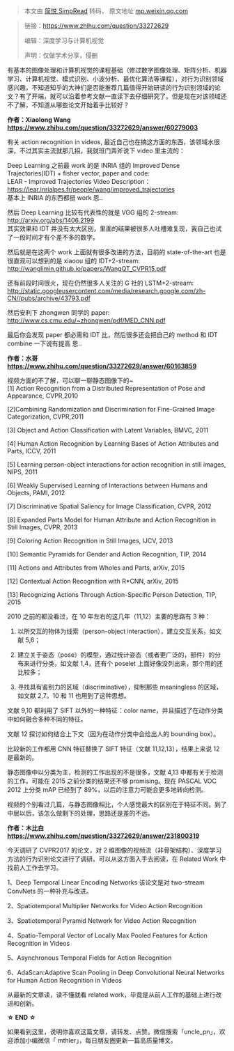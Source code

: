 > 本文由 [简悦 SimpRead](http://ksria.com/simpread/) 转码， 原文地址 [mp.weixin.qq.com](https://mp.weixin.qq.com/s?__biz=MzU2NTUwNjQ1Mw==&mid=2247503109&idx=2&sn=cb6769c8791b78769d0c89e6d8b5d6b4&chksm=fcb835ffcbcfbce958b0cd1b060b6553c3c4be57a8f456283e9f2b61b47a9a1d4a64326d2fe2&mpshare=1&scene=1&srcid=0603fx9sDezSsDEM9IKeZ6J9&sharer_sharetime=1622729902272&sharer_shareid=7fece245937ac96f04f0fb8e1311fff1#rd)

> 链接：https://www.zhihu.com/question/33272629
> 
> 编辑：深度学习与计算机视觉
> 
> 声明：仅做学术分享，侵删

有基本的图像处理和计算机视觉的课程基础（修过数字图像处理、矩阵分析、机器学习、计算机视觉、模式识别、小波分析、最优化算法等课程），对行为识别领域感兴趣，不知道知乎的大神们是否能推荐几篇值得开始研读的行为识别领域的论文？有了开端，就可以沿着参考文献一直读下去仔细研究了。但是现在对该领域还不了解，不知道从哪些论文开始着手比较好？

  

**作者：Xiaolong Wang  
https://www.zhihu.com/question/33272629/answer/60279003**

有关 action recognition in videos, 最近自己也在搞这方面的东西，该领域水很深，不过其实主流就那几招，我就班门弄斧说下 video 里主流的：

Deep Learning 之前最 work 的是 INRIA 组的 Improved Dense Trajectories(IDT) + fisher vector, paper and code:  
LEAR - Improved Trajectories Video Description：https://lear.inrialpes.fr/people/wang/improved_trajectories  
基本上 INRIA 的东西都挺 work 恩..

然后 Deep Learning 比较有代表性的就是 VGG 组的 2-stream:  
http://arxiv.org/abs/1406.2199  
其实效果和 IDT 并没有太大区别，里面的结果被很多人吐槽难复现，我自己也试了一段时间才有个差不多的数字。

然后就是在这两个 work 上面就有很多改进的方法，目前的 state-of-the-art 也是很直观可以想到的是 xiaoou 组的 IDT+2-stream:  
http://wanglimin.github.io/papers/WangQT_CVPR15.pdf

还有前段时间很火，现在仍然很多人关注的 G 社的 LSTM+2-stream:  
http://static.googleusercontent.com/media/research.google.com/zh-CN//pubs/archive/43793.pdf

然后安利下 zhongwen 同学的 paper:  
http://www.cs.cmu.edu/~zhongwen/pdf/MED_CNN.pdf

最后你会发现 paper 都必需和 IDT 比，然后很多还会把自己的 method 和 IDT combine 一下说有提高 恩..

**作者：水哥  
https://www.zhihu.com/question/33272629/answer/60163859**

视频方面的不了解，可以聊一聊静态图像下的~  
[1] Action Recognition from a Distributed Representation of Pose and Appearance, CVPR,2010

[2]Combining Randomization and Discrimination for Fine-Grained Image Categorization, CVPR,2011

[3] Object and Action Classification with Latent Variables, BMVC, 2011

[4] Human Action Recognition by Learning Bases of Action Attributes and Parts, ICCV, 2011

[5] Learning person-object interactions for action recognition in still images, NIPS, 2011

[6] Weakly Supervised Learning of Interactions between Humans and Objects, PAMI, 2012

[7] Discriminative Spatial Saliency for Image Classification, CVPR, 2012

[8] Expanded Parts Model for Human Attribute and Action Recognition in Still Images, CVPR, 2013

[9] Coloring Action Recognition in Still Images, IJCV, 2013

[10] Semantic Pyramids for Gender and Action Recognition, TIP, 2014

[11] Actions and Attributes from Wholes and Parts, arXiv, 2015

[12] Contextual Action Recognition with R*CNN, arXiv, 2015

[13] Recognizing Actions Through Action-Specific Person Detection, TIP, 2015

2010 之前的都没看过，在 10 年左右的这几年（11,12）主要的思路有 3 种：

1. 以所交互的物体为线索（person-object interaction），建立交互关系，如文献 5,6；

2. 建立关于姿态（pose）的模型，通过统计姿态（或者更广泛的，部件）的分布来进行分类，如文献 1,4，还有个 poselet 上面好像没列出来，那个用的还比较多；

3. 寻找具有鉴别力的区域（discriminative），抑制那些 meaningless 的区域，如文献 2,7。10 和 11 也用到了这种思想。

文献 9,10 都利用了 SIFT 以外的一种特征：color name，并且描述了在动作分类中如何融合多种不同的特征。

文献 12 探讨如何结合上下文（因为在动作分类中会给出人的 bounding box）。

比较新的工作都用 CNN 特征替换了 SIFT 特征（文献 11,12,13），结果上来说 12 是最新的。

静态图像中以分类为主，检测的工作出现的不是很多，文献 4,13 中都有关于检测的工作。可能在 2015 之前分类的结果还不够 promising。现在 PASCAL VOC 2012 上分类 mAP 已经到了 89%，以后的注意力可能会更多地转向检测。

视频的个别看过几篇，与静态图像相比，个人感觉最大的区别在于特征不同。到了中层以后，该怎么做剩下的处理，思路还是差的不远。

**作者：木比白  
https://www.zhihu.com/question/33272629/answer/231800319**

今天调研了 CVPR2017 的论文，对 2 维图像的视频流（非骨架结构）、深度学习方法的行为识别论文进行了调研。可以从这方面入手去阅读，在 Related Work 中找前人工作去学习。

1、Deep Temporal Linear Encoding Networks 该论文是对 two-stream ConvNets 的一种补充与改进。

2、Spatiotemporal Multiplier Networks for Video Action Recognition

3、Spatiotemporal Pyramid Network for Video Action Recognition

4、Spatio-Temporal Vector of Locally Max Pooled Features for Action Recognition in Videos

5、Asynchronous Temporal Fields for Action Recognition

6、AdaScan:Adaptive Scan Pooling in Deep Convolutional Neural Networks for Human Action Recognition in Videos

从最新的文章读，读不懂就看 related work，毕竟是从前人工作的基础上进行改进和创新。

  

**☆ END ☆**

如果看到这里，说明你喜欢这篇文章，请转发、点赞。微信搜索「uncle_pn」，欢迎添加小编微信「 mthler」，每日朋友圈更新一篇高质量博文。